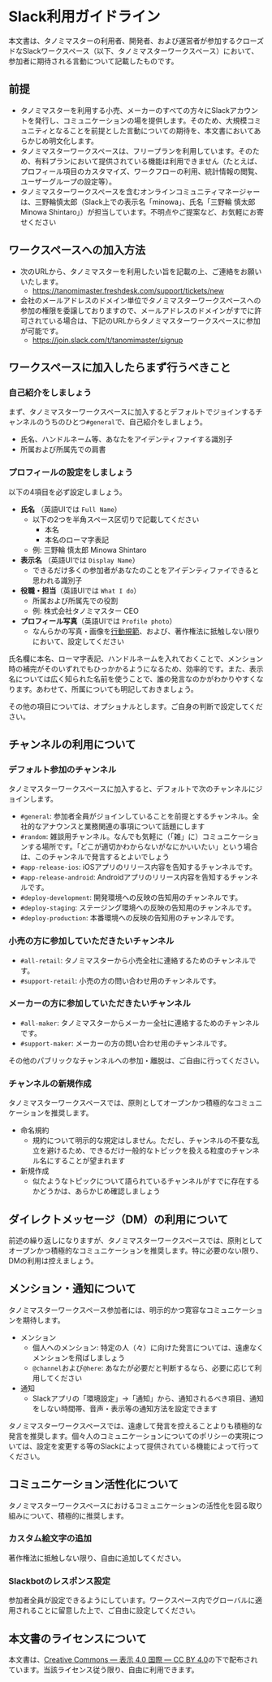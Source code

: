 # Slack利用ガイドライン

本文書は、タノミマスターの利用者、開発者、および運営者が参加するクローズドなSlackワークスペース（以下、タノミマスターワークスペース）において、参加者に期待される言動について記載したものです。

## 前提

* タノミマスターを利用する小売、メーカーのすべての方々にSlackアカウントを発行し、コミュニケーションの場を提供します。そのため、大規模コミュニティとなることを前提とした言動についての期待を、本文書においてあらかじめ明文化します。
* タノミマスターワークスペースは、フリープランを利用しています。そのため、有料プランにおいて提供されている機能は利用できません（たとえば、プロフィール項目のカスタマイズ、ワークフローの利用、統計情報の閲覧、ユーザーグループの設定等）。
* タノミマスターワークスペースを含むオンラインコミュニティマネージャーは、三野輪慎太郎（Slack上での表示名「minowa」、氏名「三野輪 慎太郎 Minowa Shintaro」）が担当しています。不明点やご提案など、お気軽にお寄せください

## ワークスペースへの加入方法
* 次のURLから、タノミマスターを利用したい旨を記載の上、ご連絡をお願いいたします。
  * https://tanomimaster.freshdesk.com/support/tickets/new
* 会社のメールアドレスのドメイン単位でタノミマスターワークスペースへの参加の権限を委譲しておりますので、メールアドレスのドメインがすでに許可されている場合は、下記のURLからタノミマスターワークスペースに参加が可能です。
  * https://join.slack.com/t/tanomimaster/signup

## ワークスペースに加入したらまず行うべきこと

### 自己紹介をしましょう

まず、タノミマスターワークスペースに加入するとデフォルトでジョインするチャンネルのうちのひとつ`#general`で、自己紹介をしましょう。

* 氏名、ハンドルネーム等、あなたをアイデンティファイする識別子
* 所属および所属先での肩書

### プロフィールの設定をしましょう

以下の4項目を必ず設定しましょう。

* **氏名** （英語UIでは `Full Name`）
  * 以下の2つを半角スペース区切りで記載してください
    * 本名
    * 本名のローマ字表記
  * 例: 三野輪 慎太郎 Minowa Shintaro
* **表示名** （英語UIでは `Display Name`）
  * できるだけ多くの参加者があなたのことをアイデンティファイできると思われる識別子
* **役職・担当**（英語UIでは `What I do`）
  * 所属および所属先での役割
  * 例: 株式会社タノミマスター CEO
* **プロフィール写真**（英語UIでは `Profile photo`）
  * なんらかの写真・画像を[行動規範](./code-of-conduct.md)、および、著作権法に抵触しない限りにおいて、設定してください

氏名欄に本名、ローマ字表記、ハンドルネームを入れておくことで、メンション時の補完がそのいずれでもひっかかるようになるため、効率的です。また、表示名については広く知られた名前を使うことで、誰の発言なのかがわかりやすくなります。あわせて、所属についても明記しておきましょう。

その他の項目については、オプショナルとします。ご自身の判断で設定してください。

## チャンネルの利用について

### デフォルト参加のチャンネル

タノミマスターワークスペースに加入すると、デフォルトで次のチャンネルにジョインします。

* `#general`: 参加者全員がジョインしていることを前提とするチャンネル。全社的なアナウンスと業務関連の事項について話題にします
* `#random`: 雑談用チャンネル。なんでも気軽に（「雑」に）コミュニケーションする場所です。「どこが適切かわからないがなにかいいたい」という場合は、このチャンネルで発言するとよいでしょう
* `#app-release-ios`: iOSアプリのリリース内容を告知するチャンネルです。
* `#app-release-android`: Androidアプリのリリース内容を告知するチャンネルです。
* `#deploy-development`: 開発環境への反映の告知用のチャンネルです。
* `#deploy-staging`: ステージング環境への反映の告知用のチャンネルです。
* `#deploy-production`: 本番環境への反映の告知用のチャンネルです。

### 小売の方に参加していただきたいチャンネル
* `#all-retail`: タノミマスターから小売全社に連絡するためのチャンネルです。
* `#support-retail`: 小売の方の問い合わせ用のチャンネルです。

### メーカーの方に参加していただきたいチャンネル
* `#all-maker`: タノミマスターからメーカー全社に連絡するためのチャンネルです。
* `#support-maker`: メーカーの方の問い合わせ用のチャンネルです。

その他のパブリックなチャンネルへの参加・離脱は、ご自由に行ってください。

### チャンネルの新規作成

タノミマスターワークスペースでは、原則としてオープンかつ積極的なコミュニケーションを推奨します。

* 命名規約
  * 規約について明示的な規定はしません。ただし、チャンネルの不要な乱立を避けるため、できるだけ一般的なトピックを扱える粒度のチャンネル名にすることが望まれます
* 新規作成
  * 似たようなトピックについて語られているチャンネルがすでに存在するかどうかは、あらかじめ確認しましょう

## ダイレクトメッセージ（DM）の利用について

前述の繰り返しになりますが、タノミマスターワークスペースでは、原則としてオープンかつ積極的なコミュニケーションを推奨します。特に必要のない限り、DMの利用は控えましょう。

## メンション・通知について

タノミマスターワークスペース参加者には、明示的かつ寛容なコミュニケーションを期待します。

* メンション
  * 個人へのメンション: 特定の人（々）に向けた発言については、遠慮なくメンションを飛ばしましょう
  * `@channel`および`@here`: あなたが必要だと判断するなら、必要に応じて利用してください
* 通知
  * Slackアプリの「環境設定」→「通知」から、通知されるべき項目、通知をしない時間帯、音声・表示等の通知方法を設定できます

タノミマスターワークスペースでは、遠慮して発言を控えることよりも積極的な発言を推奨します。個々人のコミュニケーションについてのポリシーの実現については、設定を変更する等のSlackによって提供されている機能によって行ってください。

## コミュニケーション活性化について

タノミマスターワークスペースにおけるコミュニケーションの活性化を図る取り組みについて、積極的に推奨します。

### カスタム絵文字の追加

著作権法に抵触しない限り、自由に追加してください。

### Slackbotのレスポンス設定

参加者全員が設定できるようにしています。ワークスペース内でグローバルに適用されることに留意した上で、ご自由に設定してください。

## 本文書のライセンスについて

本文書は、[Creative Commons — 表示 4.0 国際 — CC BY 4.0](https://creativecommons.org/licenses/by/4.0/deed.ja)の下で配布されています。当該ライセンス従う限り、自由に利用できます。
